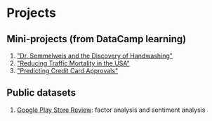 # Projects

## Mini-projects (from DataCamp learning)
1. ["Dr. Semmelweis and the Discovery of Handwashing"](https://app.datacamp.com/workspace/w/b566287d-0203-42ea-8191-9f172041c99c)
2. ["Reducing Traffic Mortality in the USA"](https://app.datacamp.com/workspace/w/0c047820-b16d-4e85-a214-cc9b90d40bd9)
3. ["Predicting Credit Card Approvals"](https://app.datacamp.com/workspace/w/987694ac-5427-4908-911a-281df810a383)

## Public datasets
1. [Google Play Store Review](https://github.com/Noel-Ocean/Projects/tree/main/GooglePlayStoreReview): factor analysis and sentiment analysis

